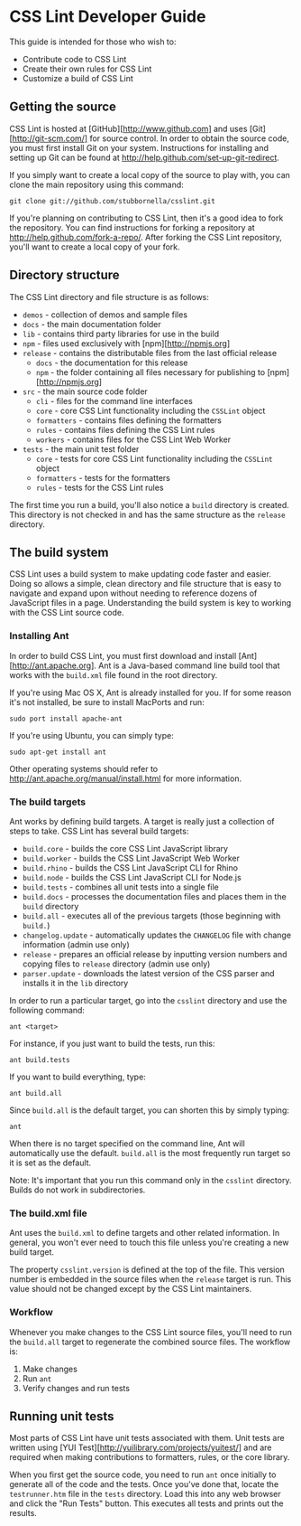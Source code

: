 # CSS Lint Developer Guide

This guide is intended for those who wish to:

* Contribute code to CSS Lint
* Create their own rules for CSS Lint
* Customize a build of CSS Lint

## Getting the source

CSS Lint is hosted at [GitHub][http://www.github.com] and uses [Git][http://git-scm.com/] for source control. In order to obtain the source code, you must first install Git on your system. Instructions for installing and setting up Git can be found at http://help.github.com/set-up-git-redirect.

If you simply want to create a local copy of the source to play with, you can clone the main repository using this command:

    git clone git://github.com/stubbornella/csslint.git
    
If you're planning on contributing to CSS Lint, then it's a good idea to fork the repository. You can find instructions for forking a repository at http://help.github.com/fork-a-repo/. After forking the CSS Lint repository, you'll want to create a local copy of your fork.

## Directory structure

The CSS Lint directory and file structure is as follows:

* `demos` - collection of demos and sample files
* `docs` - the main documentation folder
* `lib` - contains third party libraries for use in the build
* `npm` - files used exclusively with [npm][http://npmjs.org]
* `release` - contains the distributable files from the last official release
  * `docs` - the documentation for this release
  * `npm` - the folder containing all files necessary for publishing to [npm][http://npmjs.org]
* `src` - the main source code folder
  * `cli` - files for the command line interfaces
  * `core` - core CSS Lint functionality including the `CSSLint` object
  * `formatters` - contains files defining the formatters
  * `rules` - contains files defining the CSS Lint rules
  * `workers` - contains files for the CSS Lint Web Worker
* `tests` - the main unit test folder
  * `core` - tests for core CSS Lint functionality including the `CSSLint` object
  * `formatters` - tests for the formatters
  * `rules` - tests for the CSS Lint rules

The first time you run a build, you'll also notice a `build` directory is created. This directory is not checked in and has the same structure as the `release` directory. 

## The build system

CSS Lint uses a build system to make updating code faster and easier. Doing so allows a simple, clean directory and file structure that is easy to navigate and expand upon without needing to reference dozens of JavaScript files in a page. Understanding the build system is key to working with the CSS Lint source code.

### Installing Ant

In order to build CSS Lint, you must first download and install [Ant][http://ant.apache.org]. Ant is a Java-based command line build tool that works with the `build.xml` file found in the root directory. 

If you're using Mac OS X, Ant is already installed for you. If for some reason it's not installed, be sure to install MacPorts and run:

    sudo port install apache-ant

If you're using Ubuntu, you can simply type:

    sudo apt-get install ant
    
Other operating systems should refer to http://ant.apache.org/manual/install.html for more information.

### The build targets

Ant works by defining build targets. A target is really just a collection of steps to take. CSS Lint has several build targets:

* `build.core` - builds the core CSS Lint JavaScript library
* `build.worker` - builds the CSS Lint JavaScript Web Worker
* `build.rhino` - builds the CSS Lint JavaScript CLI for Rhino
* `build.node` - builds the CSS Lint JavaScript CLI for Node.js
* `build.tests` - combines all unit tests into a single file
* `build.docs` - processes the documentation files and places them in the `build` directory
* `build.all` - executes all of the previous targets (those beginning with `build.`)
* `changelog.update` - automatically updates the `CHANGELOG` file with change information (admin use only)
* `release` - prepares an official release by inputting version numbers and copying files to `release` directory (admin use only)
* `parser.update` - downloads the latest version of the CSS parser and installs it in the `lib` directory

In order to run a particular target, go into the `csslint` directory and use the following command:

    ant <target>
    
For instance, if you just want to build the tests, run this:

    ant build.tests
    
If you want to build everything, type:

    ant build.all
    
Since `build.all` is the default target, you can shorten this by simply typing:

    ant
    
When there is no target specified on the command line, Ant will automatically use the default.  `build.all` is the most frequently run target so it is set as the default.

Note: It's important that you run this command only in the `csslint` directory. Builds do not work in subdirectories.

### The build.xml file

Ant uses the `build.xml` to define targets and other related information. In general, you won't ever need to touch this file unless you're creating a new build target. 

The property `csslint.version` is defined at the top of the file. This version number is embedded in the source files when the `release` target is run. This value should not be changed except by the CSS Lint maintainers.

### Workflow

Whenever you make changes to the CSS Lint source files, you'll need to run the `build.all` target to regenerate the combined source files. The workflow is:

1. Make changes
1. Run `ant`
1. Verify changes and run tests

## Running unit tests

Most parts of CSS Lint have unit tests associated with them. Unit tests are written using [YUI Test][http://yuilibrary.com/projects/yuitest/] and are required when making contributions to formatters, rules, or the core library.

When you first get the source code, you need to run `ant` once initially to generate all of the code and the tests. Once you've done that, locate the `testrunner.htm` file in the `tests` directory. Load this into any web browser and click the "Run Tests" button. This executes all tests and prints out the results. 

    